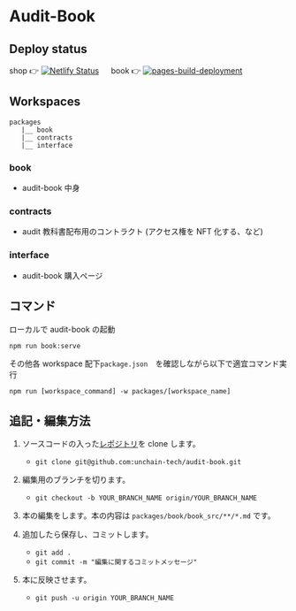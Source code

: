 # Audit-Book

## Deploy status

shop 👉 [![Netlify Status](https://api.netlify.com/api/v1/badges/6020cc52-cd5d-413c-aa1d-633c9216c549/deploy-status)](https://app.netlify.com/sites/audit-book/deploys) &emsp; book 👉 [![pages-build-deployment](https://github.com/unchain-tech/audit-book/actions/workflows/pages/pages-build-deployment/badge.svg)](https://github.com/unchain-tech/audit-book/actions/workflows/pages/pages-build-deployment)

## Workspaces

```
packages
   |__ book
   |__ contracts
   |__ interface
```

### book

- audit-book 中身

### contracts

- audit 教科書配布用のコントラクト (アクセス権を NFT 化する、など)

### interface

- audit-book 購入ページ

## コマンド

ローカルで audit-book の起動

```bash
npm run book:serve
```

その他各 workspace 配下`package.json`　を確認しながら以下で適宜コマンド実行

```
npm run [workspace_command] -w packages/[workspace_name]
```

## 追記・編集方法

1. ソースコードの入った[レポジトリ](https://github.com/unchain-tech/audit-book)を clone します。

   - `git clone git@github.com:unchain-tech/audit-book.git`

2. 編集用のブランチを切ります。

   - `git checkout -b YOUR_BRANCH_NAME origin/YOUR_BRANCH_NAME`

3. 本の編集をします。本の内容は `packages/book/book_src/**/*.md` です。
4. 追加したら保存し、コミットします。

   - `git add .`
   - `git commit -m "編集に関するコミットメッセージ"`

5. 本に反映させます。
   - `git push -u origin YOUR_BRANCH_NAME`
